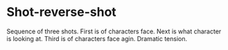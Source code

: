# Shot-reverse-shot
Sequence of three shots. First is of characters face. Next is what character is looking at. Third is of characters face agin. Dramatic tension.